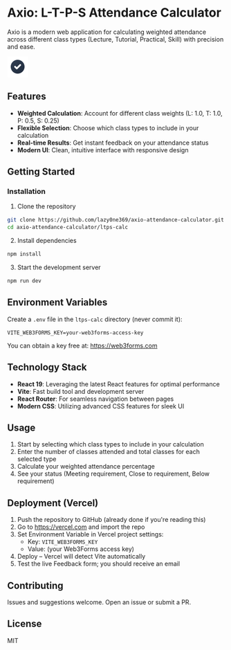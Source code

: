 # Axio: L-T-P-S Attendance Calculator

Axio is a modern web application for calculating weighted attendance across different class types (Lecture, Tutorial, Practical, Skill) with precision and ease.

![Axio Logo](./public/favicon.svg)

## Features

- **Weighted Calculation**: Account for different class weights (L: 1.0, T: 1.0, P: 0.5, S: 0.25)
- **Flexible Selection**: Choose which class types to include in your calculation
- **Real-time Results**: Get instant feedback on your attendance status
- **Modern UI**: Clean, intuitive interface with responsive design

## Getting Started

### Installation

1. Clone the repository

```bash
git clone https://github.com/lazy0ne369/axio-attendance-calculator.git
cd axio-attendance-calculator/ltps-calc
```

2. Install dependencies

```bash
npm install
```

3. Start the development server

```bash
npm run dev
```

## Environment Variables

Create a `.env` file in the `ltps-calc` directory (never commit it):

```
VITE_WEB3FORMS_KEY=your-web3forms-access-key
```

You can obtain a key free at: https://web3forms.com

## Technology Stack

- **React 19**: Leveraging the latest React features for optimal performance
- **Vite**: Fast build tool and development server
- **React Router**: For seamless navigation between pages
- **Modern CSS**: Utilizing advanced CSS features for sleek UI

## Usage

1. Start by selecting which class types to include in your calculation
2. Enter the number of classes attended and total classes for each selected type
3. Calculate your weighted attendance percentage
4. See your status (Meeting requirement, Close to requirement, Below requirement)

## Deployment (Vercel)

1. Push the repository to GitHub (already done if you're reading this)
2. Go to https://vercel.com and import the repo
3. Set Environment Variable in Vercel project settings:
   - Key: `VITE_WEB3FORMS_KEY`
   - Value: (your Web3Forms access key)
4. Deploy – Vercel will detect Vite automatically
5. Test the live Feedback form; you should receive an email

## Contributing

Issues and suggestions welcome. Open an issue or submit a PR.

## License

MIT
